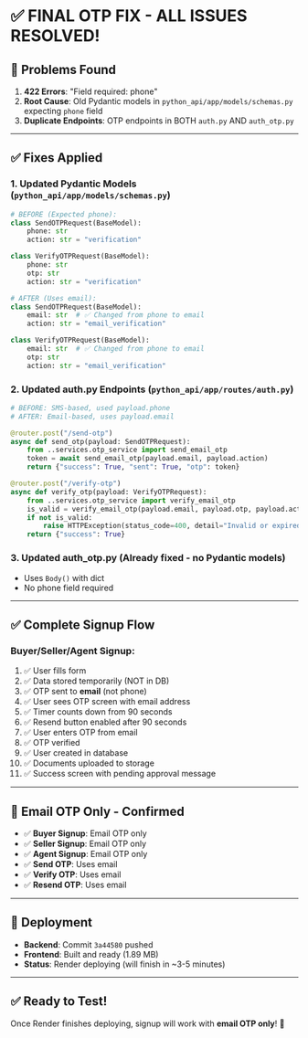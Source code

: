 # ✅ FINAL OTP FIX - ALL ISSUES RESOLVED!

## 🐛 Problems Found

1. **422 Errors**: "Field required: phone"
2. **Root Cause**: Old Pydantic models in `python_api/app/models/schemas.py` expecting `phone` field
3. **Duplicate Endpoints**: OTP endpoints in BOTH `auth.py` AND `auth_otp.py`

---

## ✅ Fixes Applied

### **1. Updated Pydantic Models** (`python_api/app/models/schemas.py`)
```python
# BEFORE (Expected phone):
class SendOTPRequest(BaseModel):
    phone: str
    action: str = "verification"

class VerifyOTPRequest(BaseModel):
    phone: str
    otp: str
    action: str = "verification"

# AFTER (Uses email):
class SendOTPRequest(BaseModel):
    email: str  # ✅ Changed from phone to email
    action: str = "email_verification"

class VerifyOTPRequest(BaseModel):
    email: str  # ✅ Changed from phone to email
    otp: str
    action: str = "email_verification"
```

### **2. Updated auth.py Endpoints** (`python_api/app/routes/auth.py`)
```python
# BEFORE: SMS-based, used payload.phone
# AFTER: Email-based, uses payload.email

@router.post("/send-otp")
async def send_otp(payload: SendOTPRequest):
    from ..services.otp_service import send_email_otp
    token = await send_email_otp(payload.email, payload.action)
    return {"success": True, "sent": True, "otp": token}

@router.post("/verify-otp")
async def verify_otp(payload: VerifyOTPRequest):
    from ..services.otp_service import verify_email_otp
    is_valid = verify_email_otp(payload.email, payload.otp, payload.action)
    if not is_valid:
        raise HTTPException(status_code=400, detail="Invalid or expired OTP")
    return {"success": True}
```

### **3. Updated auth_otp.py** (Already fixed - no Pydantic models)
- Uses `Body()` with dict
- No phone field required

---

## ✅ Complete Signup Flow

### **Buyer/Seller/Agent Signup:**

1. ✅ User fills form
2. ✅ Data stored temporarily (NOT in DB)
3. ✅ OTP sent to **email** (not phone)
4. ✅ User sees OTP screen with email address
5. ✅ Timer counts down from 90 seconds
6. ✅ Resend button enabled after 90 seconds
7. ✅ User enters OTP from email
8. ✅ OTP verified
9. ✅ User created in database
10. ✅ Documents uploaded to storage
11. ✅ Success screen with pending approval message

---

## 📝 Email OTP Only - Confirmed

- ✅ **Buyer Signup**: Email OTP only
- ✅ **Seller Signup**: Email OTP only  
- ✅ **Agent Signup**: Email OTP only
- ✅ **Send OTP**: Uses email
- ✅ **Verify OTP**: Uses email
- ✅ **Resend OTP**: Uses email

---

## 🚀 Deployment

- **Backend**: Commit `3a44580` pushed
- **Frontend**: Built and ready (1.89 MB)
- **Status**: Render deploying (will finish in ~3-5 minutes)

---

## ✅ Ready to Test!

Once Render finishes deploying, signup will work with **email OTP only**! 🎉

